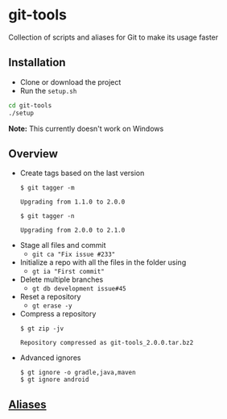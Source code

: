 # git-tools
Collection of scripts and aliases for Git to make its usage faster

## Installation
+ Clone or download the project
+ Run the `setup.sh`

```bash
cd git-tools
./setup
```

**Note:** This currently doesn't work on Windows

## Overview

+ Create tags based on the last version
    ```
    $ git tagger -m

    Upgrading from 1.1.0 to 2.0.0

    $ git tagger -n

    Upgrading from 2.0.0 to 2.1.0
    ```
+ Stage all files and commit 
    + `git ca "Fix issue #233"`
+ Initialize a repo with all the files in the folder using 
    + `gt ia "First commit"`
+ Delete multiple branches 
    + `gt db development issue#45`
+ Reset a repository
    + `gt erase -y`
+ Compress a repository
    ```
    $ gt zip -jv

    Repository compressed as git-tools_2.0.0.tar.bz2
    ```
+ Advanced ignores
    ```
    $ gt ignore -o gradle,java,maven
    $ gt ignore android
    ```

## [Aliases](wiki/aliases.md)
